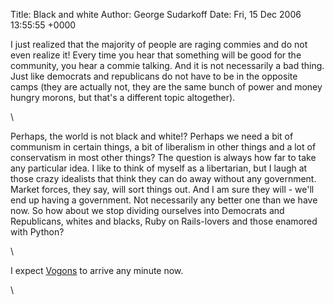 Title: Black and white
Author: George Sudarkoff
Date: Fri, 15 Dec 2006 13:55:55 +0000

I just realized that the majority of people are raging commies and do
not even realize it! Every time you hear that something will be good for
the community, you hear a commie talking. And it is not necessarily a
bad thing. Just like democrats and republicans do not have to be in the
opposite camps (they are actually not, they are the same bunch of power
and money hungry morons, but that's a different topic altogether).

\

Perhaps, the world is not black and white!? Perhaps we need a bit of
communism in certain things, a bit of liberalism in other things and a
lot of conservatism in most other things? The question is always how far
to take any particular idea. I like to think of myself as a libertarian,
but I laugh at those crazy idealists that think they can do away without
any government. Market forces, they say, will sort things out. And I am
sure they will - we'll end up having a government. Not necessarily any
better one than we have now. So how about we stop dividing ourselves
into Democrats and Republicans, whites and blacks, Ruby on Rails-lovers
and those enamored with Python?

\

I expect [Vogons](http://en.wikipedia.org/wiki/Vogons "Vogons") to
arrive any minute now.

\

